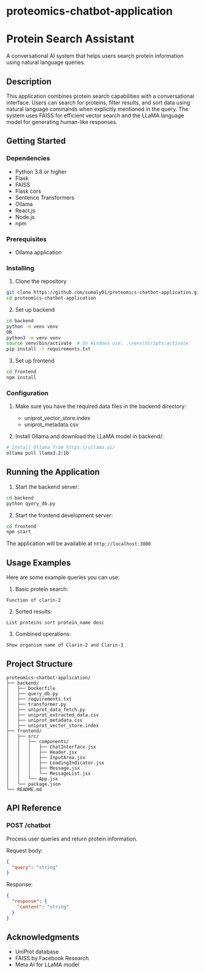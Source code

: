 # proteomics-chatbot-application
# Protein Search Assistant

A conversational AI system that helps users search protein information using natural language queries.

## Description

This application combines protein search capabilities with a conversational interface. Users can search for proteins, filter results, and sort data using natural language commands when explicitly mentioned in the query. The system uses FAISS for efficient vector search and the LLaMA language model for generating human-like responses.

## Getting Started

### Dependencies

* Python 3.8 or higher
* Flask
* FAISS
* Flask cors
* Sentence Transformers
* Ollama
* React.js
* Node.js
* npm

### Prerequisites

* Ollama application

### Installing

1. Clone the repository
```bash
git clone https://github.com/sumaly01/proteomics-chatbot-application.git
cd proteomics-chatbot-application
```

2. Set up backend
```bash
cd backend
python -m venv venv
OR
python3 -m venv venv
source venv/bin/activate  # On Windows use: .\venv\Scripts\activate
pip install -r requirements.txt
```

3. Set up frontend
```bash
cd frontend
npm install
```

### Configuration

1. Make sure you have the required data files in the backend directory:
   * uniprot_vector_store.index
   * uniprot_metadata.csv

2. Install Ollama and download the LLaMA model in backend/:
```bash
# Install Ollama from https://ollama.ai/
ollama pull llama3.2:1b
```

## Running the Application

1. Start the backend server:
```bash
cd backend
python qyery_db.py
```

2. Start the frontend development server:
```bash
cd frontend
npm start
```

The application will be available at `http://localhost:3000`

## Usage Examples

Here are some example queries you can use:

1. Basic protein search:
```
Function of clarin-2
```

2. Sorted results:
```
List proteins sort protein_name desc
```

3. Combined operations:
```
Show organism name of Clarin-2 and Clarin-3
```


## Project Structure

```
proteomics-chatbot-application/
├── backend/
│   ├── Dockerfile
│   ├── query_db.py
│   ├── requirements.txt
│   ├── transformer.py
│   ├── uniprot_data_fetch.py
│   ├── uniprot_extracted_data.csv
│   ├── uniprot_metadata.csv
│   ├── uniprot_vector_store.index
├── frontend/
│   ├── src/
│   │   ├── components/
│   │   │   ├── ChatInterface.jsx
│   │   │   ├── Header.jsx
│   │   │   ├── InputArea.jsx
│   │   │   ├── LoadingIndicator.jsx
│   │   │   ├── Message.jsx
│   │   │   └── MessageList.jsx
│   │   └── App.jsx
│   └── package.json
└── README.md
```

## API Reference

### POST /chatbot
Process user queries and return protein information.

Request body:
```json
{
  "query": "string"
}
```

Response:
```json
{
  "response": {
    "content": "string"
  }
}
```

## Acknowledgments

* UniProt database
* FAISS by Facebook Research
* Meta AI for LLaMA model
